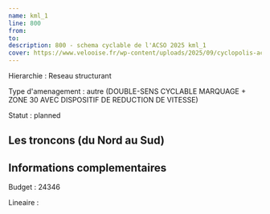 ```yaml
---
name: kml_1 
line: 800
from: 
to:  
description: 800 - schema cyclable de l'ACSO 2025 kml_1 
cover: https://www.velooise.fr/wp-content/uploads/2025/09/cyclopolis-acso-default.jpg
---
```

Hierarchie : Reseau structurant

Type d'amenagement : autre (DOUBLE-SENS CYCLABLE MARQUAGE + ZONE 30 AVEC DISPOSITIF DE REDUCTION DE VITESSE)

Statut : planned

## Les troncons (du Nord au Sud)

## Informations complementaires

Budget  : 24346 

Lineaire :

